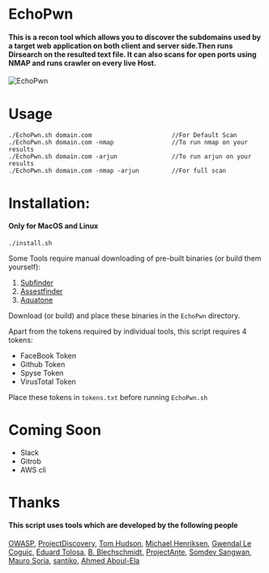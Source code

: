 
# EchoPwn
#### This is a recon tool which allows you to discover the subdomains used by a target web application on both client and server side.Then runs Dirsearch on the resulted text file. It can also scans for open ports using NMAP and runs crawler on every live Host.

![EchoPwn](https://github.com/hackerspider1/echopwn/blob/master/echopwn.png)

# Usage

```
./EchoPwn.sh domain.com                      //For Default Scan
./EchoPwn.sh domain.com -nmap                //To run nmap on your results
./EchoPwn.sh domain.com -arjun               //To run arjun on your results
./EchoPwn.sh domain.com -nmap -arjun         //For full scan
```
# Installation:
#### Only for MacOS and Linux
```
./install.sh
```
Some Tools require manual downloading of pre-built binaries (or build them yourself):
1. [Subfinder](https://github.com/projectdiscovery/subfinder/releases/)
2. [Assestfinder](https://github.com/tomnomnom/assetfinder/releases)
3. [Aquatone](https://github.com/michenriksen/aquatone/releases/tag/v1.7.0)

Download (or build) and place these binaries in the `EchoPwn` directory.

Apart from the tokens required by individual tools, this script requires 4 tokens:
- FaceBook Token
- Github Token
- Spyse Token
- VirusTotal Token

Place these tokens in `tokens.txt` before running `EchoPwn.sh`

# Coming Soon
* Slack
* Gitrob
* AWS cli


# Thanks
#### This script uses tools which are developed by the following people
[OWASP](https://github.com/OWASP/), [ProjectDiscovery](https://github.com/projectdiscovery/), [Tom Hudson](https://github.com/tomnomnom/), [Michael Henriksen](https://github.com/michenriksen/), [Gwendal Le Coguic](https://github.com/gwen001/), [Eduard Tolosa](https://github.com/Edu4rdSHL/), [B. Blechschmidt](https://github.com/blechschmidt/), [ProjectAnte](https://github.com/ProjectAnte/), [Somdev Sangwan](https://github.com/s0md3v/), [Mauro Soria](https://github.com/maurosoria/), [santiko](https://github.com/santiko/), [Ahmed Aboul-Ela](https://github.com/aboul3la/)
